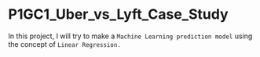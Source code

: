 # P1GC1_Uber_vs_Lyft_Case_Study
In this project, I will try to make a `Machine Learning prediction model` using the concept of `Linear Regression.`

